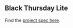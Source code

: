 ## Black Thursday Lite

Find the [project spec here](http://backend.turing.io/module1/projects/black_thursday_lite/).
